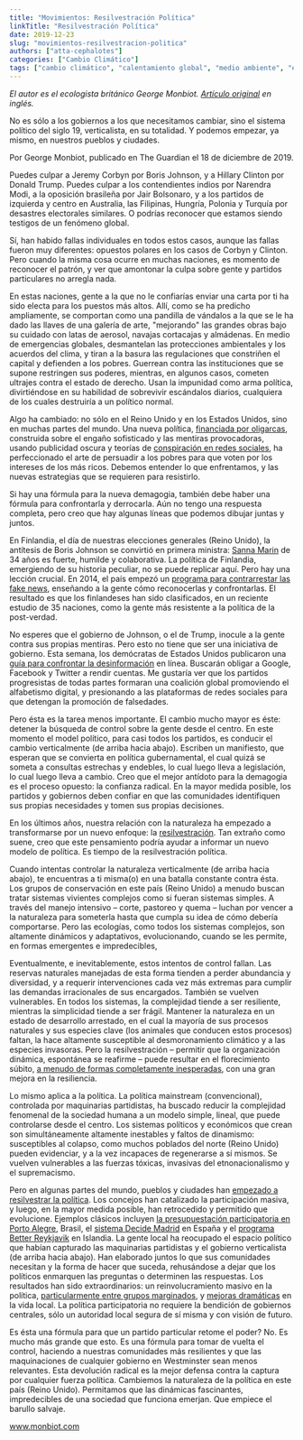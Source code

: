 ```yaml
---
title: "Movimientos: Resilvestración Política"
linkTitle: "Resilvestración Política"
date: 2019-12-23
slug: "movimientos-resilvestracion-politica"
authors: ["atta-cephalotes"]
categories: ["Cambio Climático"]
tags: ["cambio climático", "calentamiento global", "medio ambiente", "ecología", "democracia", "participación"]
---
```


_El autor es el ecologista británico George Monbiot.
[Artículo original](https://www.monbiot.com/2019/12/23/rewilding-politics/) en inglés._

No es sólo a los gobiernos a los que necesitamos cambiar, sino el sistema político
del siglo 19, verticalista, en su totalidad. Y podemos empezar, ya mismo, en nuestros
pueblos y ciudades.

Por George Monbiot, publicado en The Guardian el 18 de diciembre de 2019.

Puedes culpar a Jeremy Corbyn por Boris Johnson, y a Hillary Clinton por Donald Trump.
Puedes culpar a los contendientes indios por Narendra Modi, a la oposición brasileña
por Jair Bolsonaro, y a los partidos de izquierda y centro en Australia, las Filipinas,
Hungría, Polonia y Turquía por desastres electorales similares. O podrías reconocer
que estamos siendo testigos de un fenómeno global.

Sí, han habido fallas individuales en todos estos casos, aunque las fallas fueron
muy diferentes: opuestos polares en los casos de Corbyn y Clinton. Pero cuando la misma
cosa ocurre en muchas naciones, es momento de reconocer el patrón, y ver que amontonar
la culpa sobre gente y partidos particulares no arregla nada.

En estas naciones, gente a la que no le confiarías enviar una carta por ti ha sido
electa para los puestos más altos. Allí, como se ha predicho ampliamente, se comportan
como una pandilla de vándalos a la que se le ha dado las llaves de una galería de arte,
"mejorando" las grandes obras bajo su cuidado con latas de aerosol, navajas cortacajas
y almádenas. En medio de emergencias globales, desmantelan las protecciones ambientales
y los acuerdos del clima, y tiran a la basura las regulaciones que constriñen el capital
y defienden a los pobres. Guerrean contra las instituciones que se supone restringen
sus poderes, mientras, en algunos casos, cometen ultrajes contra el estado de derecho.
Usan la impunidad como arma política, divirtiéndose en su habilidad de sobrevivir
escándalos diarios, cualquiera de los cuales destruiría a un político normal.

Algo ha cambiado: no sólo en el Reino Unido y en los Estados Unidos, sino en muchas partes
del mundo. Una nueva política, [financiada por oligarcas](https://www.opendemocracy.net/en/dark-money-investigations/revealed-the-elite-dining-club-behind-130m-donations-to-the-tories/),
construida sobre el engaño sofisticado y las mentiras provocadoras, usando publicidad
oscura y teorías de [conspiración en redes sociales](https://www.theguardian.com/technology/2018/feb/02/how-youtubes-algorithm-distorts-truth), ha perfeccionado el arte de persuadir
a los pobres para que voten por los intereses de los más ricos. Debemos entender
lo que enfrentamos, y las nuevas estrategias que se requieren para resistirlo.

Si hay una fórmula para la nueva demagogia, también debe haber una fórmula para
confrontarla y derrocarla. Aún no tengo una respuesta completa, pero creo que hay
algunas líneas que podemos dibujar juntas y juntos.

En Finlandia, el día de nuestras elecciones generales (Reino Unido), la antítesis
de Boris Johnson se convirtió en primera ministra: [Sanna Marin](https://www.theguardian.com/commentisfree/2019/dec/09/the-guardian-view-on-finlands-new-pm-a-different-type-of-leadership) de 34 años es fuerte,
humilde y colaborativa. La política de Finlandia, emergiendo de su historia peculiar,
no se puede replicar aquí. Pero hay una lección crucial. En 2014, el país empezó un
[programa para contrarrestar las fake news](https://edition.cnn.com/interactive/2019/05/europe/finland-fake-news-intl/),
enseñando a la gente cómo reconocerlas y confrontarlas. El resultado es que los finlandeses
han sido clasificados, en un reciente estudio de 35 naciones, como la gente más
resistente a la política de la post-verdad.

No esperes que el gobierno de Johnson, o el de Trump, inocule a la gente contra sus
propias mentiras. Pero esto no tiene que ser una iniciativa de gobierno. Esta semana,
los demócratas de Estados Unidos publicaron una [guía para confrontar la desinformación](https://democrats.org/who-we-are/what-we-do/disinfo/)
en línea. Buscarán obligar a Google, Facebook y Twitter a rendir cuentas. Me gustaría
ver que los partidos progresistas de todas partes formaran una coalición global promoviendo
el alfabetismo digital, y presionando a las plataformas de redes sociales para que detengan
la promoción de falsedades.

Pero ésta es la tarea menos importante. El cambio mucho mayor es éste: detener la búsqueda
de control sobre la gente desde el centro. En este momento el model político, para casi
todos los partidos, es conducir el cambio verticalmente (de arriba hacia abajo).
Escriben un manifiesto, que esperan que se convierta en política gubernamental, el cual
quizá se someta a consultas estrechas y endebles, lo cual luego lleva a legislación,
lo cual luego lleva a cambio. Creo que el mejor antídoto para la demagogia es el
proceso opuesto: la confianza radical. En la mayor medida posible, los partidos y gobiernos
deben confiar en que las comunidades identifiquen sus propias necesidades y tomen sus
propias decisiones.

En los últimos años, nuestra relación con la naturaleza ha empezado a transformarse por
un nuevo enfoque: la [resilvestración](https://www.monbiot.com/2013/05/24/feral-searching-for-enchantment-on-the-frontiers-of-rewilding/).
Tan extraño como suene, creo que este pensamiento podría ayudar a informar un nuevo modelo
de política. Es tiempo de la resilvestración política.

Cuando intentas controlar la naturaleza verticalmente (de arriba hacia abajo), te encuentras
a ti misma(o) en una batalla constante contra ésta. Los grupos de conservación en este
país (Reino Unido) a menudo buscan tratar sistemas vivientes complejos como si fueran sistemas simples.
A través del manejo intensivo – corte, pastoreo y quema – luchan por vencer a la naturaleza
para someterla hasta que cumpla su idea de cómo debería comportarse. Pero las ecologías,
como todos los sistemas complejos, son altamente dinámicos y adaptativos, evolucionando,
cuando se les permite, en formas emergentes e impredecibles,

Eventualmente, e inevitablemente, estos intentos de control fallan. Las reservas naturales
manejadas de esta forma tienden a perder abundancia y diversidad, y a requerir intervenciones
cada vez más extremas para cumplir las demandas irracionales de sus encargados. También se vuelven
vulnerables. En todos los sistemas, la complejidad tiende a ser resiliente, mientras la simplicidad
tiende a ser frágil. Mantener la naturaleza en un estado de desarrollo arrestado, en el cual
la mayoría de sus procesos naturales y sus especies clave (los animales que conducen estos procesos)
faltan, la hace altamente susceptible al desmoronamiento climático y a las especies invasoras.
Pero la resilvestración – permitir que la organización dinámica, espontánea se reafirme – puede
resultar en el florecimiento súbito, [a menudo de formas completamente inesperadas](https://treesforlife.org.uk/),
con una gran mejora en la resiliencia.

Lo mismo aplica a la política. La política mainstream (convencional), controlada por maquinarias partidistas,
ha buscado reducir la complejidad fenomenal de la sociedad humana a un modelo simple, lineal, que puede
controlarse desde el centro. Los sistemas políticos y económicos que crean son simultáneamente
altamente inestables y faltos de dinamismo: susceptibles al colapso, como muchos poblados del norte (Reino Unido)
pueden evidenciar, y a la vez incapaces de regenerarse a sí mismos. Se vuelven vulnerables
a las fuerzas tóxicas, invasivas del etnonacionalismo y el supremacismo.

Pero en algunas partes del mundo, pueblos y ciudades han [empezado a resilvestrar la política](https://www.theguardian.com/commentisfree/2019/oct/24/will-of-the-people-british-democracy).
Los concejos han catalizado la participación masiva, y luego, en la mayor medida posible,
han retrocedido y permitido que evolucione. Ejemplos clásicos incluyen [la presupuestación participatoria en Porto Alegre](http://www2.portoalegre.rs.gov.br/op/), Brasil,
el [sistema Decide Madrid](https://www.opendemocracy.net/democraciaabierta/bernardo-guti-rrez/madrid-as-democracy-lab)
en España y el [programa Better Reykjavik](https://reykjavik.is/en/better-reykjavik-0) en Islandia.
La gente local ha reocupado el espacio político que habían capturado las maquinarias partidistas y
el gobierno verticalista (de arriba hacia abajo). Han elaborado juntos lo que sus comunidades
necesitan y la forma de hacer que suceda, rehusándose a dejar que los políticos enmarquen
las preguntas o determinen las respuestas. Los resultados han sido extraordinarios: un
reinvolucramiento masivo en la política, [particularmente entre grupos marginados](https://www.eurozine.com/participatory-budgeting-an-empowering-democratic-institution/),
y [mejoras dramáticas](https://www.sciencedirect.com/science/article/abs/pii/S0305750X13000156)
en la vida local. La política participatoria no requiere la bendición de gobiernos centrales,
sólo un autoridad local segura de sí misma y con visión de futuro.

Es ésta una fórmula para que un partido particular retome el poder? No. Es mucho más grande
que esto. Es una fórmula para tomar de vuelta el control, haciendo a nuestras comunidades
más resilientes y que las maquinaciones de cualquier gobierno en Westminster sean menos relevantes.
Esta devolución radical es la mejor defensa contra la captura por cualquier fuerza política.
Cambiemos la naturaleza de la política en este país (Reino Unido). Permitamos que las
dinámicas fascinantes, impredecibles de una sociedad que funciona emerjan. Que empiece el barullo salvaje.

www.monbiot.com
